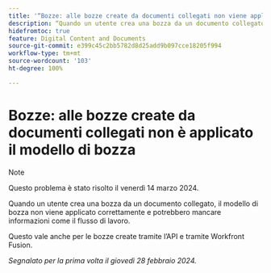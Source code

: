 ```yaml
---
title: '“Bozze: alle bozze create da documenti collegati non viene applicato il modello di bozza”'
description: “Quando un utente crea una bozza da un documento collegato, il modello di bozza non viene applicato correttamente e potrebbero mancare informazioni come il flusso di lavoro.”
hidefromtoc: true
feature: Digital Content and Documents
source-git-commit: e399c45c2bb5782d8d25add9b097cce18205f994
workflow-type: tm+mt
source-wordcount: '103'
ht-degree: 100%

---
```



# Bozze: alle bozze create da documenti collegati non è applicato il modello di bozza

<!--On WF, WFF, WFP TOCs-->

>[!NOTE]
>
>Questo problema è stato risolto il venerdì 14 marzo 2024.

Quando un utente crea una bozza da un documento collegato, il modello di bozza non viene applicato correttamente e potrebbero mancare informazioni come il flusso di lavoro.

Questo vale anche per le bozze create tramite l’API e tramite Workfront Fusion.

_Segnalato per la prima volta il giovedì 28 febbraio 2024._

